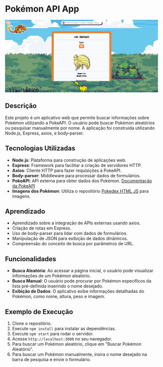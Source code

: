 # Pokémon API App

![Exemplo de execução](./image/image.png)

## Descrição
Este projeto é um aplicativo web que permite buscar informações sobre Pokémon utilizando a PokeAPI. O usuário pode buscar Pokémon aleatórios ou pesquisar manualmente por nome. A aplicação foi construída utilizando Node.js, Express, axios, e body-parser.

## Tecnologias Utilizadas
- **Node.js**: Plataforma para construção de aplicações web.
- **Express**: Framework para facilitar a criação de servidores HTTP.
- **Axios**: Cliente HTTP para fazer requisições à PokeAPI.
- **Body-parser**: Middleware para processar dados de formulários.
- **PokeAPI**: API externa para obter dados dos Pokémon. [Documentação da PokeAPI](https://pokeapi.co/)
- **Imagens dos Pokémon**: Utiliza o repositório [Pokedex HTML JS](https://github.com/wellrccity/pokedex-html-js) para imagens.

## Aprendizado
- Aprendizado sobre a integração de APIs externas usando axios.
- Criação de rotas em Express.
- Uso de body-parser para lidar com dados de formulários.
- Manipulação de JSON para exibição de dados dinâmicos.
- Compreensão do conceito de busca por parâmetros de URL.

## Funcionalidades
- **Busca Aleatória**: Ao acessar a página inicial, o usuário pode visualizar informações de um Pokémon aleatório.
- **Busca Manual**: O usuário pode procurar por Pokémon específicos da lista pré-definida inserindo o nome desejado.
- **Exibição de Dados**: O aplicativo exibe informações detalhadas do Pokémon, como nome, altura, peso e imagem.

## Exemplo de Execução
1. Clone o repositório.
2. Execute `npm install` para instalar as dependências.
3. Execute `npm start` para rodar o servidor.
4. Acesse `http://localhost:3000` no seu navegador.
5. Para buscar um Pokémon aleatório, clique em "Buscar Pokémon Aleatório".
6. Para buscar um Pokémon manualmente, insira o nome desejado na barra de pesquisa e envie o formulário.
